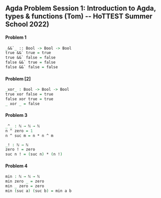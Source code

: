 ## Agda Problem Session 1: Introduction to Agda, types & functions (Tom) -- HoTTEST Summer School 2022)

#### Problem 1
```agda
_&&`_ :: Bool -> Bool -> Bool 
true &&` true = true 
true &&` false = false 
false &&` true = false 
false &&` false = false 
```

#### Problem [2] 
```agda 
_xor_ : Bool -> Bool -> Bool 
true xor false = true 
false xor true = true 
_ xor _ = false
```

#### Problem 3
```agda
_^_ : ℕ → ℕ → ℕ
n ^ zero = 1 
n ^ suc m = n * n ^ m 

_! : ℕ → ℕ
zero ! = zero 
suc n ! = (suc n) * (n !)
```

#### Problem 4
```agda 
min : ℕ → ℕ → ℕ
min zero _ = zero 
min _ zero = zero
min (suc a) (suc b) = min a b 
```

